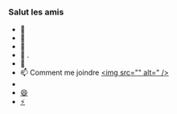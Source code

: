 

### Salut les amis







- 🔭 
- 🌱 
- 👯 
- 🤔 .
- 💬 
- 📫 Comment me joindre
<a href=" mailto:aghilev@yahoo.fr " ><img src="" alt=" />
- 
- 😄 
- ⚡ 

